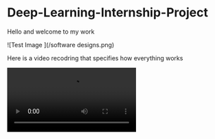 # Deep-Learning-Internship-Project

Hello and welcome to my work 


![Test Image ](/software designs.png)

Here is a video recodring that specifies how everything works </br>





![Test vid 1](/gesturepredict.MP4)
